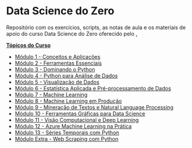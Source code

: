 # Data Science do Zero

Repositório com os exercícios, scripts, as notas de aula e os materiais de apoio do curso Data Science do Zero oferecido pelo <a href="https://minerandodados.com.br/" title=Minerando Dados>.

**Tópicos do Curso**
 - Módulo 1 - Conceitos e Aplicações
 - Módulo 2 - Ferramentas Essenciais
 - Módulo 3 - Dominando o Python
 - Módulo 4 - Python para Análise de Dados
 - Módulo 5 - Visualização de Dados
 - Módulo 6 - Estatística Aplicada e Pré-processamento de Dados
 - Módulo 7 - Machine Learning
 - Módulo 8 - Machine Learning em Produção
 - Módulo 9 - Mineração de Textos e Natural Language Processing
 - Módulo 10 - Ferramentas Gráficas para Data Science
 - Módulo 11 - Visão Computacional e Deep Learning
 - Módulo 12 - Azure Machine Learning na Prática
 - Módulo 13 - Séries Temporais com Python
 - Módulo Extra - Web Scraping com Python
